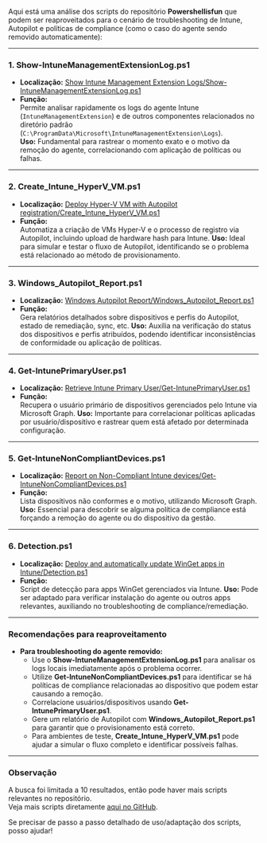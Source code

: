 Aqui está uma análise dos scripts do repositório **Powershellisfun** que podem ser reaproveitados para o cenário de troubleshooting de Intune, Autopilot e políticas de compliance (como o caso do agente sendo removido automaticamente):

---

### **1. Show-IntuneManagementExtensionLog.ps1**
- **Localização:** [Show Intune Management Extension Logs/Show-IntuneManagementExtensionLog.ps1](https://github.com/HarmVeenstra/Powershellisfun/blob/main/Show%20Intune%20Management%20Extension%20Logs/Show-IntuneManagementExtensionLog.ps1)
- **Função:**  
  Permite analisar rapidamente os logs do agente Intune (`IntuneManagementExtension`) e de outros componentes relacionados no diretório padrão (`C:\ProgramData\Microsoft\IntuneManagementExtension\Logs`).  
  **Uso:** Fundamental para rastrear o momento exato e o motivo da remoção do agente, correlacionando com aplicação de políticas ou falhas.

---

### **2. Create_Intune_HyperV_VM.ps1**
- **Localização:** [Deploy Hyper-V VM with Autopilot registration/Create_Intune_HyperV_VM.ps1](https://github.com/HarmVeenstra/Powershellisfun/blob/main/Deploy%20Hyper-V%20VM%20with%20Autopilot%20registration/Create_Intune_HyperV_VM.ps1)
- **Função:**  
  Automatiza a criação de VMs Hyper-V e o processo de registro via Autopilot, incluindo upload de hardware hash para Intune.
  **Uso:** Ideal para simular e testar o fluxo de Autopilot, identificando se o problema está relacionado ao método de provisionamento.

---

### **3. Windows_Autopilot_Report.ps1**
- **Localização:** [Windows Autopilot Report/Windows_Autopilot_Report.ps1](https://github.com/HarmVeenstra/Powershellisfun/blob/main/Windows%20Autopilot%20Report/Windows_Autopilot_Report.ps1)
- **Função:**  
  Gera relatórios detalhados sobre dispositivos e perfis do Autopilot, estado de remediação, sync, etc.
  **Uso:** Auxilia na verificação do status dos dispositivos e perfis atribuídos, podendo identificar inconsistências de conformidade ou aplicação de políticas.

---

### **4. Get-IntunePrimaryUser.ps1**
- **Localização:** [Retrieve Intune Primary User/Get-IntunePrimaryUser.ps1](https://github.com/HarmVeenstra/Powershellisfun/blob/main/Retrieve%20Intune%20Primary%20User/Get-IntunePrimaryUser.ps1)
- **Função:**  
  Recupera o usuário primário de dispositivos gerenciados pelo Intune via Microsoft Graph.
  **Uso:** Importante para correlacionar políticas aplicadas por usuário/dispositivo e rastrear quem está afetado por determinada configuração.

---

### **5. Get-IntuneNonCompliantDevices.ps1**
- **Localização:** [Report on Non-Compliant Intune devices/Get-IntuneNonCompliantDevices.ps1](https://github.com/HarmVeenstra/Powershellisfun/blob/main/Report%20on%20Non-Compliant%20Intune%20devices/Get-IntuneNonCompliantDevices.ps1)
- **Função:**  
  Lista dispositivos não conformes e o motivo, utilizando Microsoft Graph.
  **Uso:** Essencial para descobrir se alguma política de compliance está forçando a remoção do agente ou do dispositivo da gestão.

---

### **6. Detection.ps1**
- **Localização:** [Deploy and automatically update WinGet apps in Intune/Detection.ps1](https://github.com/HarmVeenstra/Powershellisfun/blob/main/Deploy%20and%20automatically%20update%20WinGet%20apps%20in%20Intune/Detection.ps1)
- **Função:**  
  Script de detecção para apps WinGet gerenciados via Intune.
  **Uso:** Pode ser adaptado para verificar instalação do agente ou outros apps relevantes, auxiliando no troubleshooting de compliance/remediação.

---

### **Recomendações para reaproveitamento**
- **Para troubleshooting do agente removido:**  
  - Use o **Show-IntuneManagementExtensionLog.ps1** para analisar os logs locais imediatamente após o problema ocorrer.
  - Utilize **Get-IntuneNonCompliantDevices.ps1** para identificar se há políticas de compliance relacionadas ao dispositivo que podem estar causando a remoção.
  - Correlacione usuários/dispositivos usando **Get-IntunePrimaryUser.ps1**.
  - Gere um relatório de Autopilot com **Windows_Autopilot_Report.ps1** para garantir que o provisionamento está correto.
  - Para ambientes de teste, **Create_Intune_HyperV_VM.ps1** pode ajudar a simular o fluxo completo e identificar possíveis falhas.

---

### **Observação**
A busca foi limitada a 10 resultados, então pode haver mais scripts relevantes no repositório.  
Veja mais scripts diretamente [aqui no GitHub](https://github.com/HarmVeenstra/Powershellisfun/search?q=intune+autopilot+compliance+enrollment+mdm+device+policy+management).

Se precisar de passo a passo detalhado de uso/adaptação dos scripts, posso ajudar!